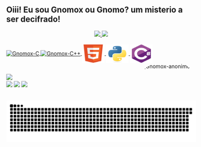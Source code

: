 ## Oiii! Eu sou Gnomox ou Gnomo? um misterio a ser decifrado!

<div align="center">
  <a href="https://github.com/DevGnomox">
  <img height="150em" src="https://github-readme-stats.vercel.app/api?username=DevGnomox&show_icons=true&theme=midnight-purple&include_all_commits=true&count_private=true"/>
  <img height="150em" src="https://github-readme-stats.vercel.app/api/top-langs/?username=DevGnomox&layout=compact&langs_count=7&theme=midnight-purple"/>
</div>
<div style="display: inline_block"><br>
  <img align="center" alt="Gnomox-C" height="50" width="60" src="https://cdn.jsdelivr.net/gh/devicons/devicon/icons/c/c-original.svg">
  <img align="center" alt="Gnomox-C++" height="50" width="60" src="https://cdn.jsdelivr.net/gh/devicons/devicon/icons/cplusplus/cplusplus-original.svg">
  <img align="center" alt="Gnomox-HTML" height="50" width="60" src="https://raw.githubusercontent.com/devicons/devicon/master/icons/html5/html5-original.svg">
  <img align="center" alt="Gnomox-Python" height="50" width="60" src="https://raw.githubusercontent.com/devicons/devicon/master/icons/python/python-original.svg">
  <img align="center" alt="Gnomox-Csharp" height="50" width="60" src="https://raw.githubusercontent.com/devicons/devicon/master/icons/csharp/csharp-original.svg">
  <img align="right" alt="Gnomox-anonimous" height="100" style="border-radius:50px;" src="https://i.pinimg.com/originals/31/ea/19/31ea19746dd0bcbee7a971b62a268d48.gif">
</div>

  ##
<div>
  <img src="https://discord.c99.nl/widget/theme-3/357645727469535233.png"/>
</div>
  

  <div> 
  <a href="https://www.youtube.com/c/GnomoxOficial" target="_blank"><img src="https://img.shields.io/badge/YouTube-FF0000?style=for-the-badge&logo=youtube&logoColor=white" target="_blank"></a>
 <a href="https://discord.gg/YPk4Uy9cNK" target="_blank"><img src="https://img.shields.io/badge/Discord-7289DA?style=for-the-badge&logo=discord&logoColor=white" target="_blank"></a> 
   <a href="https://github.com/DevGnomox" target="_blank"><img src="https://img.shields.io/badge/GitHub-100000?style=for-the-badge&logo=github&logoColor=white" target="_blank"></a>
</div>
  
  ![Snake animation](https://github.com/DevGnomox/DevGnomox/blob/output/github-contribution-grid-snake.svg)
